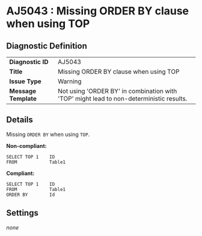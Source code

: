 # AJ5043 : Missing ORDER BY clause when using TOP

## Diagnostic Definition

<table>
  <tr>
    <td class="header"><b>Diagnostic ID</b></td>
    <td>AJ5043</td>
  </tr>
  <tr>
    <td class="header"><b>Title</b></td>
    <td>Missing ORDER BY clause when using TOP</td>
  </tr>
  <tr>
    <td class="header"><b>Issue Type</b></td>
    <td>Warning</td>
  </tr>
  <tr>
    <td class="header"><b>Message Template</b></td>
    <td>Not using 'ORDER BY' in combination with 'TOP' might lead to non-deterministic results.</td>
  </tr>
  
</table>

## Details

Missing `ORDER BY` when using `TOP`.

**Non-compliant:**

```tsql
SELECT TOP 1    ID
FROM            Table1
```

**Compliant:**

```tsql
SELECT TOP 1    ID
FROM            Table1
ORDER BY        Id
```


## Settings

*none*

